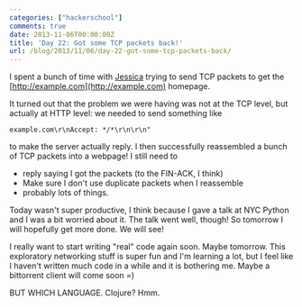 ```yaml
---
categories: ["hackerschool"]
comments: true
date: 2013-11-06T00:00:00Z
title: 'Day 22: Got some TCP packets back!'
url: /blog/2013/11/06/day-22-got-some-tcp-packets-back/
---
```


I spent a bunch of time with [Jessica](http://web.mit.edu/jesstess/www/) 
trying to send TCP packets to get the 
[http://example.com](http://example.com) homepage.

It turned out that the problem we were having was not at the TCP level,
but actually at HTTP level: we needed to send something like

~~~
example.com\r\nAccept: */*\r\n\r\n"
~~~

to make the server actually reply. I then successfully reassembled a
bunch of TCP packets into a webpage! I still need to

* reply saying I got the packets (to the FIN-ACK, I think)
* Make sure I don't use duplicate packets when I reassemble
* probably lots of things.

Today wasn't super productive, I think because I gave a talk at NYC
Python and I was a bit worried about it. The talk went well, though! So
tomorrow I will hopefully get more done. We will see!

I really want to start writing "real" code again soon. Maybe tomorrow.
This exploratory networking stuff is super fun and I'm learning a lot,
but I feel like I haven't written much code in a while and it is
bothering me. Maybe a bittorrent client will come soon =)

BUT WHICH LANGUAGE. Clojure? Hmm.
